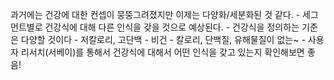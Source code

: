 과거에는 건강에 대한 컨셉이 뭉뚱그려졌지만 이제는 다양화/세분화된 것 같다.
		- 세그먼트별로 건강식에 대해 다른 인식을 갖을 것으로 예상된다.
		- 건강식을 정의하는 기준은 다양할 것이다
		- 저칼로리, 고단백
		- 비건
		- 칼로리, 단백질, 유해물질이 없는~
		- 사용자 리서치(서베이)를 통해서 건강식에 대해서 어떤 인식을 갖고 있는지 확인해보면 좋음!